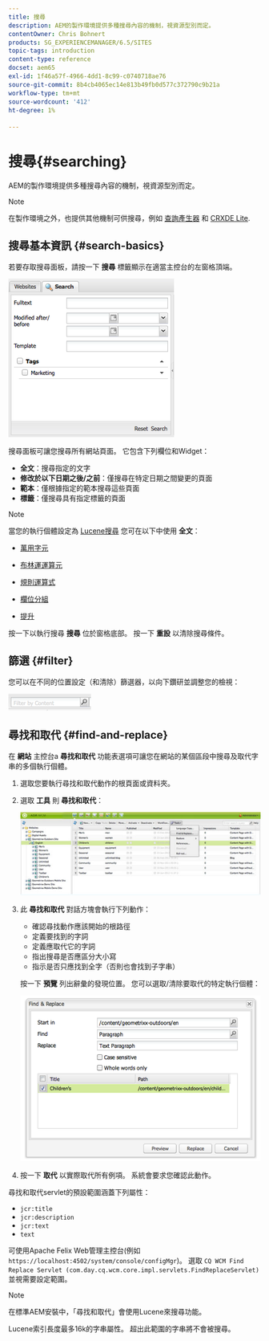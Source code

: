```yaml
---
title: 搜尋
description: AEM的製作環境提供多種搜尋內容的機制，視資源型別而定。
contentOwner: Chris Bohnert
products: SG_EXPERIENCEMANAGER/6.5/SITES
topic-tags: introduction
content-type: reference
docset: aem65
exl-id: 1f46a57f-4966-4dd1-8c99-c0740718ae76
source-git-commit: 8b4cb4065ec14e813b49fb0d577c372790c9b21a
workflow-type: tm+mt
source-wordcount: '412'
ht-degree: 1%

---
```


# 搜尋{#searching}

AEM的製作環境提供多種搜尋內容的機制，視資源型別而定。

>[!NOTE]
>
>在製作環境之外，也提供其他機制可供搜尋，例如 [查詢產生器](/help/sites-developing/querybuilder-api.md) 和 [CRXDE Lite](/help/sites-developing/developing-with-crxde-lite.md).

## 搜尋基本資訊 {#search-basics}

若要存取搜尋面板，請按一下 **搜尋** 標籤顯示在適當主控台的左窗格頂端。

![chlimage_1-101](assets/chlimage_1-101.png)

搜尋面板可讓您搜尋所有網站頁面。 它包含下列欄位和Widget：

* **全文**：搜尋指定的文字
* **修改於以下日期之後/之前**：僅搜尋在特定日期之間變更的頁面
* **範本**：僅根據指定的範本搜尋這些頁面
* **標籤**：僅搜尋具有指定標籤的頁面

>[!NOTE]
>
>當您的執行個體設定為 [Lucene搜尋](/help/sites-deploying/queries-and-indexing.md) 您可在以下中使用 **全文**：
>
>* [萬用字元](https://lucene.apache.org/core/5_3_1/queryparser/org/apache/lucene/queryparser/classic/package-summary.html#Wildcard_Searches)
>* [布林運運算元](https://lucene.apache.org/core/5_3_1/queryparser/org/apache/lucene/queryparser/classic/package-summary.html#Boolean_operators)
>
>* [規則運算式](https://lucene.apache.org/core/5_3_1/queryparser/org/apache/lucene/queryparser/classic/package-summary.html#Regexp_Searches)
>* [欄位分組](https://lucene.apache.org/core/5_3_1/queryparser/org/apache/lucene/queryparser/classic/package-summary.html#Field_Grouping)
>* [提升](https://lucene.apache.org/core/5_3_1/queryparser/org/apache/lucene/queryparser/classic/package-summary.html#Boosting_a_Term)
>

按一下以執行搜尋 **搜尋** 位於窗格底部。 按一下 **重設** 以清除搜尋條件。

## 篩選 {#filter}

您可以在不同的位置設定（和清除）篩選器，以向下鑽研並調整您的檢視：

![chlimage_1-102](assets/chlimage_1-102.png)

## 尋找和取代 {#find-and-replace}

在 **網站** 主控台a **尋找和取代** 功能表選項可讓您在網站的某個區段中搜尋及取代字串的多個執行個體。

1. 選取您要執行尋找和取代動作的根頁面或資料夾。
1. 選取 **工具** 則 **尋找和取代**：

   ![screen_shot_2012-02-15at120346pm](assets/screen_shot_2012-02-15at120346pm.png)

1. 此 **尋找和取代** 對話方塊會執行下列動作：

   * 確認尋找動作應該開始的根路徑
   * 定義要找到的字詞
   * 定義應取代它的字詞
   * 指出搜尋是否應區分大小寫
   * 指示是否只應找到全字（否則也會找到子字串）

   按一下 **預覽** 列出辭彙的發現位置。 您可以選取/清除要取代的特定執行個體：

   ![screen_shot_2012-02-15at120719pm](assets/screen_shot_2012-02-15at120719pm.png)

1. 按一下 **取代** 以實際取代所有例項。 系統會要求您確認此動作。

尋找和取代servlet的預設範圍涵蓋下列屬性：

* `jcr:title`
* `jcr:description`
* `jcr:text`
* `text`

可使用Apache Felix Web管理主控台(例如 `https://localhost:4502/system/console/configMgr`)。 選取 `CQ WCM Find Replace Servlet (com.day.cq.wcm.core.impl.servlets.FindReplaceServlet)` 並視需要設定範圍。

>[!NOTE]
>
>在標準AEM安裝中，「尋找和取代」會使用Lucene來搜尋功能。
>
>Lucene索引長度最多16k的字串屬性。 超出此範圍的字串將不會被搜尋。

